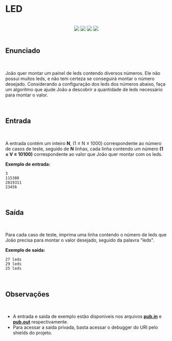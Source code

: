 # LED

<br>

<!-- Shields do Projeto -->

<div align="center">

  <a href="https://www.urionlinejudge.com.br/judge/pt/problems/view/1168" alt="URI">
        <img src="https://img.shields.io/static/v1?label=URI&message=1168&color=black&style=for-the-badge&link=" /></a>
  
  <a href="#" alt="Assunto">
        <img src="https://img.shields.io/static/v1?label=ASSUNTO&message=STRINGS&color=black&style=for-the-badge" /></a>

  <a href="#" alt="Level">
        <img src="https://img.shields.io/static/v1?label=LEVEL&message=3&color=3EC300&style=for-the-badge" /></a>


  <a href="https://www.udebug.com/URI/1168" alt="Debug">
        <img src="https://img.shields.io/badge/DEBUG-CC0000?style=for-the-badge" /></a>

</div>
 

<br>

## **Enunciado**

<br>

João quer montar um painel de leds contendo diversos números. Ele não possui muitos leds, e não tem certeza se conseguirá montar o número desejado. Considerando a configuração dos leds dos números abaixo, faça um algoritmo que ajude João a descobrir a quantidade de leds necessário para montar o valor.

<br>

## **Entrada**

<br>

A entrada contém um inteiro **N**, (1 ≤ N ≤ 1000) correspondente ao número de casos de teste, seguido de **N** linhas, cada linha contendo um número **(1 ≤ V ≤ 10100)** correspondente ao valor que João quer montar com os leds.

**Exemplo de entrada:**

```text
3
115380
2819311
23456
```

<br>

## **Saída**

<br>

Para cada caso de teste, imprima uma linha contendo o número de leds que João precisa para montar o valor desejado, seguido da palavra "leds".

**Exemplo de saida:**

```text
27 leds
29 leds
25 leds
```

<br>

## **Observações**

<br>

 - A entrada e saida de exemplo estão disponíveis nos arquivos [**pub.in**](https://github.com/Malfunction-Machine/LPA-Papers/blob/main/Papers/AS02:%20LED/pub.in) e [**pub.out**](https://github.com/Malfunction-Machine/LPA-Papers/blob/main/Papers/AS02:%20LED/pub.out) respectivamente.
 - Para acessar a saida privada, basta acessar o debugger do URI pelo shields do projeto.
